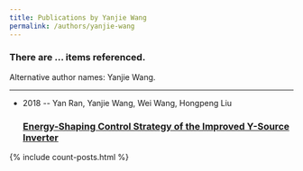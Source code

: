 ```yaml
---
title: Publications by Yanjie Wang
permalink: /authors/yanjie-wang
---
```


<h3 id="number-posts">There are ... items referenced.</h3>
<p id='info-authors'>Alternative author names: Yanjie Wang.</p>
<hr />
<ul class="post-list">
<li><span class='post-meta'>2018 -- Yan Ran, Yanjie Wang, Wei Wang, Hongpeng Liu</span><h3><a class='post-link' href="{{ site.baseurl }}/energy-shaping-control-strategy-of-the-improved-y-source-inverter">Energy-Shaping Control Strategy of the Improved Y-Source Inverter</a></h3></li>

</ul>
{% include count-posts.html %}
